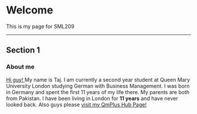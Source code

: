 <h1>Welcome</h1>
<p>This is my page for SML209</p>
<hr>
<h2>Section 1</h3>
<h3> About me</h3>
<p> <u> Hi guy! </u> My name is Taj. I am currently a second year student at Queen Mary University London studying German with Business Management. I was born in Germany and spent the first 11 years of my life there. My parents are both from Pakistan. I have been living in London for <strong>11 years</strong> and have never looked back. Also guys please <a href="https://hub.qmplus.qmul.ac.uk/view/view.php?profile=taj-shah&page=sml209-computers-and-languages-2018-taj"> visit my QmPlus Hub Page!</a> </p>
